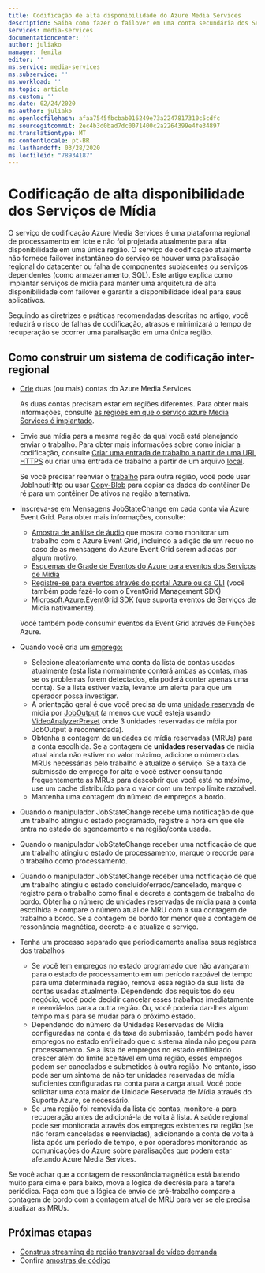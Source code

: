```yaml
---
title: Codificação de alta disponibilidade do Azure Media Services
description: Saiba como fazer o failover em uma conta secundária dos Serviços de Mídia se ocorrer uma paralisação ou falha no data center regional.
services: media-services
documentationcenter: ''
author: juliako
manager: femila
editor: ''
ms.service: media-services
ms.subservice: ''
ms.workload: ''
ms.topic: article
ms.custom: ''
ms.date: 02/24/2020
ms.author: juliako
ms.openlocfilehash: afaa7545fbcbab016249e73a2247817310c5cdfc
ms.sourcegitcommit: 2ec4b3d0bad7dc0071400c2a2264399e4fe34897
ms.translationtype: MT
ms.contentlocale: pt-BR
ms.lasthandoff: 03/28/2020
ms.locfileid: "78934187"
---
```

# <a name="media-services-high-availability-encoding"></a>Codificação de alta disponibilidade dos Serviços de Mídia 

O serviço de codificação Azure Media Services é uma plataforma regional de processamento em lote e não foi projetada atualmente para alta disponibilidade em uma única região. O serviço de codificação atualmente não fornece failover instantâneo do serviço se houver uma paralisação regional do datacenter ou falha de componentes subjacentes ou serviços dependentes (como armazenamento, SQL). Este artigo explica como implantar serviços de mídia para manter uma arquitetura de alta disponibilidade com failover e garantir a disponibilidade ideal para seus aplicativos.

Seguindo as diretrizes e práticas recomendadas descritas no artigo, você reduzirá o risco de falhas de codificação, atrasos e minimizará o tempo de recuperação se ocorrer uma paralisação em uma única região.

## <a name="how-to-build-a-cross-regional-encoding-system"></a>Como construir um sistema de codificação inter-regional

* [Crie](create-account-cli-how-to.md) duas (ou mais) contas do Azure Media Services.

    As duas contas precisam estar em regiões diferentes. Para obter mais informações, consulte [as regiões em que o serviço azure Media Services é implantado](https://azure.microsoft.com/global-infrastructure/services/?products=media-services).
* Envie sua mídia para a mesma região da qual você está planejando enviar o trabalho. Para obter mais informações sobre como iniciar a codificação, consulte [Criar uma entrada de trabalho a partir de uma URL HTTPS](job-input-from-http-how-to.md) ou criar uma entrada de trabalho a partir de um arquivo [local](job-input-from-local-file-how-to.md).

    Se você precisar reenviar o [trabalho](transforms-jobs-concept.md) para outra região, você pode usar JobInputHttp ou usar [Copy-Blob](https://docs.microsoft.com/rest/api/storageservices/Copy-Blob) para copiar os dados do contêiner De ré para um contêiner De ativos na região alternativa.
* Inscreva-se em Mensagens JobStateChange em cada conta via Azure Event Grid. Para obter mais informações, consulte:

    * [Amostra de análise de áudio](https://github.com/Azure-Samples/media-services-v3-dotnet/tree/master/AudioAnalytics/AudioAnalyzer) que mostra como monitorar um trabalho com o Azure Event Grid, incluindo a adição de um recuo no caso de as mensagens do Azure Event Grid serem adiadas por algum motivo.
    * [Esquemas de Grade de Eventos do Azure para eventos dos Serviços de Mídia](media-services-event-schemas.md)
    * [Registre-se para eventos através do portal Azure ou da CLI](reacting-to-media-services-events.md) (você também pode fazê-lo com o EventGrid Management SDK)
    * [Microsoft.Azure.EventGrid SDK](https://www.nuget.org/packages/Microsoft.Azure.EventGrid/) (que suporta eventos de Serviços de Mídia nativamente).

    Você também pode consumir eventos da Event Grid através de Funções Azure.
* Quando você cria um [emprego:](transforms-jobs-concept.md)

    * Selecione aleatoriamente uma conta da lista de contas usadas atualmente (esta lista normalmente conterá ambas as contas, mas se os problemas forem detectados, ela poderá conter apenas uma conta). Se a lista estiver vazia, levante um alerta para que um operador possa investigar.
    * A orientação geral é que você precisa de uma [unidade reservada](media-reserved-units-cli-how-to.md) de mídia por [JobOutput](https://docs.microsoft.com/rest/api/media/jobs/create#joboutputasset) (a menos que você esteja usando [VideoAnalyzerPreset](analyzing-video-audio-files-concept.md) onde 3 unidades reservadas de mídia por JobOutput é recomendada).
    * Obtenha a contagem de unidades de mídia reservadas (MRUs) para a conta escolhida. Se a contagem de **unidades reservadas** de mídia atual ainda não estiver no valor máximo, adicione o número das MRUs necessárias pelo trabalho e atualize o serviço. Se a taxa de submissão de emprego for alta e você estiver consultando frequentemente as MRUs para descobrir que você está no máximo, use um cache distribuído para o valor com um tempo limite razoável.
    * Mantenha uma contagem do número de empregos a bordo.

* Quando o manipulador JobStateChange recebe uma notificação de que um trabalho atingiu o estado programado, registre a hora em que ele entra no estado de agendamento e na região/conta usada.
* Quando o manipulador JobStateChange receber uma notificação de que um trabalho atingiu o estado de processamento, marque o recorde para o trabalho como processamento.
* Quando o manipulador JobStateChange receber uma notificação de que um trabalho atingiu o estado concluído/errado/cancelado, marque o registro para o trabalho como final e decrete a contagem de trabalho de bordo. Obtenha o número de unidades reservadas de mídia para a conta escolhida e compare o número atual de MRU com a sua contagem de trabalho a bordo. Se a contagem de bordo for menor que a contagem de ressonância magnética, decrete-a e atualize o serviço.
* Tenha um processo separado que periodicamente analisa seus registros dos trabalhos
    
    * Se você tem empregos no estado programado que não avançaram para o estado de processamento em um período razoável de tempo para uma determinada região, remova essa região da sua lista de contas usadas atualmente.  Dependendo dos requisitos do seu negócio, você pode decidir cancelar esses trabalhos imediatamente e reenviá-los para a outra região. Ou, você poderia dar-lhes algum tempo mais para se mudar para o próximo estado.
    * Dependendo do número de Unidades Reservadas de Mídia configuradas na conta e da taxa de submissão, também pode haver empregos no estado enfileirado que o sistema ainda não pegou para processamento.  Se a lista de empregos no estado enfileirado crescer além do limite aceitável em uma região, esses empregos podem ser cancelados e submetidos à outra região.  No entanto, isso pode ser um sintoma de não ter unidades reservadas de mídia suficientes configuradas na conta para a carga atual.  Você pode solicitar uma cota maior de Unidade Reservada de Mídia através do Suporte Azure, se necessário.
    * Se uma região foi removida da lista de contas, monitore-a para recuperação antes de adicioná-la de volta à lista.  A saúde regional pode ser monitorada através dos empregos existentes na região (se não foram canceladas e reenviadas), adicionando a conta de volta à lista após um período de tempo, e por operadores monitorando as comunicações do Azure sobre paralisações que podem estar afetando Azure Media Services.
    
Se você achar que a contagem de ressonânciamagnética está batendo muito para cima e para baixo, mova a lógica de decrésia para a tarefa periódica. Faça com que a lógica de envio de pré-trabalho compare a contagem de bordo com a contagem atual de MRU para ver se ele precisa atualizar as MRUs.

## <a name="next-steps"></a>Próximas etapas

* [Construa streaming de região transversal de vídeo demanda](media-services-high-availability-streaming.md)
* Confira [amostras de código](https://docs.microsoft.com/samples/browse/?products=azure-media-services)
